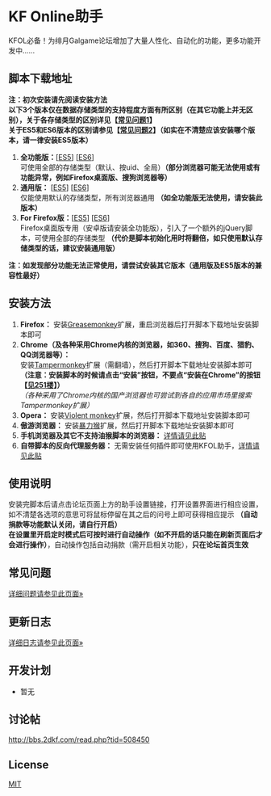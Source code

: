 # KF Online助手
KFOL必备！为绯月Galgame论坛增加了大量人性化、自动化的功能，更多功能开发中……

## 脚本下载地址
__注：初次安装请先阅读安装方法__  
__以下3个版本仅在数据存储类型的支持程度方面有所区别（在其它功能上并无区别），关于各存储类型的区别详见【[常见问题1](https://git.oschina.net/miaolapd/KF_Online_Assistant/wikis/%E5%B8%B8%E8%A7%81%E9%97%AE%E9%A2%98#1)】__  
__关于ES5和ES6版本的区别请参见【[常见问题2](https://git.oschina.net/miaolapd/KF_Online_Assistant/wikis/%E5%B8%B8%E8%A7%81%E9%97%AE%E9%A2%98#2)】（如实在不清楚应该安装哪个版本，请一律安装ES5版本）__  
1. __全功能版：__[[ES5](https://git.oschina.net/miaolapd/KF_Online_Assistant/raw/master/dist/es5/Full.user.js)] [[ES6](https://git.oschina.net/miaolapd/KF_Online_Assistant/raw/master/dist/es6/Full.user.js)]  
可使用全部的存储类型（默认、按uid、全局）__（部分浏览器可能无法使用或有功能异常，例如Firefox桌面版、搜狗浏览器等）__  
2. __通用版：__ [[ES5](https://git.oschina.net/miaolapd/KF_Online_Assistant/raw/master/dist/es5/Common.user.js)] [[ES6](https://git.oschina.net/miaolapd/KF_Online_Assistant/raw/master/dist/es6/Common.user.js)]  
仅能使用默认的存储类型，所有浏览器通用 __（如全功能版无法使用，请安装此版本）__  
3. __For Firefox版：__[[ES5](https://git.oschina.net/miaolapd/KF_Online_Assistant/raw/master/dist/es5/ForFirefox.user.js)] [[ES6](https://git.oschina.net/miaolapd/KF_Online_Assistant/raw/master/dist/es6/ForFirefox.user.js)]  
Firefox桌面版专用（安卓版请安装全功能版），引入了一个额外的jQuery脚本，可使用全部的存储类型 __（代价是脚本初始化用时将翻倍，如只使用默认存储类型的话，建议安装通用版）__

__注：如发现部分功能无法正常使用，请尝试安装其它版本（通用版及ES5版本的兼容性最好）__

## 安装方法
1. __Firefox：__ 安装[Greasemonkey](https://addons.mozilla.org/zh-CN/firefox/addon/greasemonkey/)扩展，重启浏览器后打开脚本下载地址安装脚本即可
2. __Chrome（及各种采用Chrome内核的浏览器，如360、搜狗、百度、猎豹、QQ浏览器等）：__  
安装[Tampermonkey](https://chrome.google.com/webstore/detail/tampermonkey/dhdgffkkebhmkfjojejmpbldmpobfkfo)扩展（需翻墙），然后打开脚本下载地址安装脚本即可  
__（注意：安装脚本的时候请点击“安装”按钮，不要点“安装在Chrome”的按钮【[见251楼](http://bbs.2dkf.com/read.php?tid=508450&spid=12484531)】）__  
_（各种采用了Chrome内核的国产浏览器也可尝试到各自的应用市场里搜索Tampermonkey扩展）_
3. __Opera：__ 安装[Violent monkey](https://addons.opera.com/zh-cn/extensions/details/violent-monkey/?display=zh)扩展，然后打开脚本下载地址安装脚本即可
4. __傲游浏览器：__ 安装[暴力猴](http://extension.maxthon.cn/detail/index.php?view_id=1680)扩展，然后打开脚本下载地址安装脚本即可
5. __手机浏览器及其它不支持油猴脚本的浏览器：__ [详情请见此贴](http://bbs.2dkf.com/read.php?tid=509273)
6. __自带脚本的反向代理服务器：__ 无需安装任何插件即可使用KFOL助手，[详情请见此贴](http://bbs.2dkf.com/read.php?tid=540148)

## 使用说明
安装完脚本后请点击论坛页面上方的助手设置链接，打开设置界面进行相应设置，如不清楚各选项的意思可将鼠标停留在其之后的问号上即可获得相应提示 __（自动捐款等功能默认关闭，请自行开启）__  
__在设置里开启定时模式后可按时进行自动操作（如不开启的话只能在刷新页面后才会进行操作）__，自动操作包括自动捐款（需开启相关功能），__只在论坛首页生效__

## 常见问题
[详细问题请参见此页面&raquo;](https://git.oschina.net/miaolapd/KF_Online_Assistant/wikis/%E5%B8%B8%E8%A7%81%E9%97%AE%E9%A2%98)

## 更新日志
[详细日志请参见此页面&raquo;](https://git.oschina.net/miaolapd/KF_Online_Assistant/wikis/%E6%9B%B4%E6%96%B0%E6%97%A5%E5%BF%97)

## 开发计划
* 暂无

## 讨论帖
http://bbs.2dkf.com/read.php?tid=508450

## License
[MIT](http://opensource.org/licenses/MIT)
